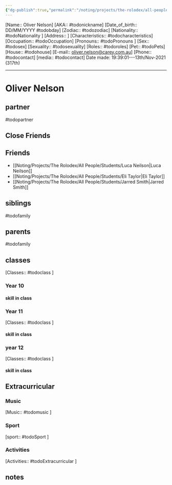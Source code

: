 ```yaml
---
{"dg-publish":true,"permalink":"/noting/projects/the-rolodex/all-people/students/oliver-nelson/","dgHomeLink":true,"dgPassFrontmatter":false}
---
```


[Name:: Oliver Nelson]
[AKA:: #todonickname]
[Date_of_birth:: DD/MM/YYYY #todobday] 
[Zodiac:: #todozodiac] 
[Nationality:: #todoNationality ]
[Address:: ]
[Characteristics::  #todocharacteristics]
[Occupation:: #todoOccupation]
[Pronouns:: #todoPronouns ]
[Sex:: #todosex]
[Sexuality:: #todosexuality]
[Roles:: #todoroles]
[Pet:: #todoPets]
[House:: #todohouse]
[E-mail:: <oliver.nelson@carey.com.au>]
[Phone:: #todocontact]
[media:: #todocontact]
Date made: 19:39:01---13th/Nov-2021 (317th) 

---
# Oliver Nelson
## partner
#todopartner
## Close Friends
## Friends
- [[Noting/Projects/The Rolodex/All People/Students/Luca Neilson|Luca Neilson]]
- [[Noting/Projects/The Rolodex/All People/Students/Eli Taylor|Eli Taylor]]
- [[Noting/Projects/The Rolodex/All People/Students/Jarred Smith|Jarred Smith]]
## siblings
#todofamily
## parents
#todofamily
## classes
[Classes:: #todoclass ]
### Year 10
#### skill in class
### Year 11
[Classes:: #todoclass ]
#### skill in class
### year 12
[Classes:: #todoclass ]
#### skill in class
## Extracurricular
### Music
[Music:: #todomusic ]
### Sport
[sport:: #todoSport ]
### Activities
[Activities:: #todoExtracurricular ]
## notes

